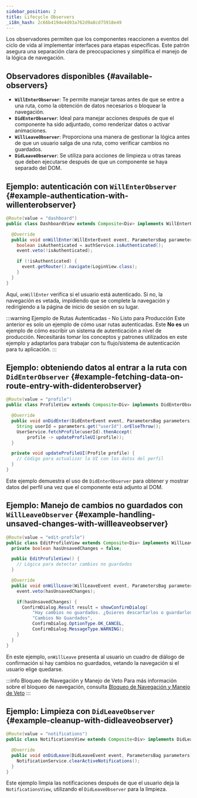 ```yaml
---
sidebar_position: 2
title: Lifecycle Observers
_i18n_hash: 2c66b4194e4d93a762d9a8cd75918e49
---
```

Los observadores permiten que los componentes reaccionen a eventos del ciclo de vida al implementar interfaces para etapas específicas. Este patrón asegura una separación clara de preocupaciones y simplifica el manejo de la lógica de navegación.

## Observadores disponibles {#available-observers}

- **`WillEnterObserver`**: Te permite manejar tareas antes de que se entre a una ruta, como la obtención de datos necesarios o bloquear la navegación.
- **`DidEnterObserver`**: Ideal para manejar acciones después de que el componente ha sido adjuntado, como renderizar datos o activar animaciones.
- **`WillLeaveObserver`**: Proporciona una manera de gestionar la lógica antes de que un usuario salga de una ruta, como verificar cambios no guardados.
- **`DidLeaveObserver`**: Se utiliza para acciones de limpieza u otras tareas que deben ejecutarse después de que un componente se haya separado del DOM.

## Ejemplo: autenticación con `WillEnterObserver` {#example-authentication-with-willenterobserver}

```java
@Route(value = "dashboard")
public class DashboardView extends Composite<Div> implements WillEnterObserver {

  @Override
  public void onWillEnter(WillEnterEvent event, ParametersBag parameters) {
    boolean isAuthenticated = authService.isAuthenticated();
    event.veto(!isAuthenticated);

    if (!isAuthenticated) {
      event.getRouter().navigate(LoginView.class);
    }
  }
}
```

Aquí, `onWillEnter` verifica si el usuario está autenticado. Si no, la navegación es vetada, impidiendo que se complete la navegación y redirigiendo a la página de inicio de sesión en su lugar.

:::warning Ejemplo de Rutas Autenticadas - No Listo para Producción
Este anterior es solo un ejemplo de cómo usar rutas autenticadas.
Este **No es** un ejemplo de cómo escribir un sistema de autenticación a nivel de producción.
Necesitarás tomar los conceptos y patrones utilizados en este ejemplo y adaptarlos para trabajar con tu flujo/sistema de autenticación para tu aplicación.
:::

## Ejemplo: obteniendo datos al entrar a la ruta con `DidEnterObserver` {#example-fetching-data-on-route-entry-with-didenterobserver}

```java
@Route(value = "profile")
public class ProfileView extends Composite<Div> implements DidEnterObserver {

  @Override
  public void onDidEnter(DidEnterEvent event, ParametersBag parameters) {
    String userId = parameters.get("userId").orElseThrow();
    UserService.fetchProfile(userId).thenAccept(
        profile -> updateProfileUI(profile));
  }

  private void updateProfileUI(Profile profile) {
    // Código para actualizar la UI con los datos del perfil
  }
}
```

Este ejemplo demuestra el uso de `DidEnterObserver` para obtener y mostrar datos del perfil una vez que el componente está adjunto al DOM.

## Ejemplo: Manejo de cambios no guardados con `WillLeaveObserver` {#example-handling-unsaved-changes-with-willleaveobserver}

```java
@Route(value = "edit-profile")
public class EditProfileView extends Composite<Div> implements WillLeaveObserver {
  private boolean hasUnsavedChanges = false;

  public EditProfileView() {
    // Lógica para detectar cambios no guardados
  }

  @Override
  public void onWillLeave(WillLeaveEvent event, ParametersBag parameters) {
    event.veto(hasUnsavedChanges);

    if(hasUnsavedChanges) {
      ConfirmDialog.Result result = showConfirmDialog(
          "Hay cambios no guardados. ¿Quieres descartarlos o guardarlos?",
          "Cambios No Guardados",
          ConfirmDialog.OptionType.OK_CANCEL,
          ConfirmDialog.MessageType.WARNING);
    }
  }
}
```

En este ejemplo, `onWillLeave` presenta al usuario un cuadro de diálogo de confirmación si hay cambios no guardados, vetando la navegación si el usuario elige quedarse.

:::info Bloqueo de Navegación y Manejo de Veto
Para más información sobre el bloqueo de navegación, consulta [Bloqueo de Navegación y Manejo de Veto](./navigation-blocking)
:::

## Ejemplo: Limpieza con `DidLeaveObserver` {#example-cleanup-with-didleaveobserver}

```java
@Route(value = "notifications")
public class NotificationsView extends Composite<Div> implements DidLeaveObserver {

  @Override
  public void onDidLeave(DidLeaveEvent event, ParametersBag parameters) {
    NotificationService.clearActiveNotifications();
  }
}
```

Este ejemplo limpia las notificaciones después de que el usuario deja la `NotificationsView`, utilizando el `DidLeaveObserver` para la limpieza.
